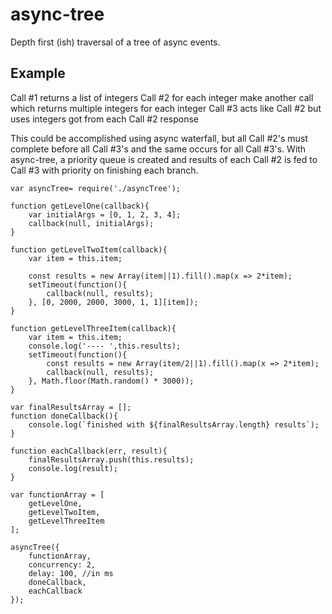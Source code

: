 # async-tree
Depth first (ish) traversal of a tree of async events.

## Example
Call #1 returns a list of integers
Call #2 for each integer make another call which returns multiple integers for each integer
Call #3 acts like Call #2 but uses integers got from each Call #2 response

This could be accomplished using async waterfall, but all Call #2's must complete before all Call #3's and the same occurs for all Call #3's.
With async-tree, a priority queue is created and results of each Call #2 is fed to Call #3 with priority on finishing each branch.

```
var asyncTree= require('./asyncTree');

function getLevelOne(callback){
    var initialArgs = [0, 1, 2, 3, 4];
    callback(null, initialArgs);
}

function getLevelTwoItem(callback){
    var item = this.item;

    const results = new Array(item||1).fill().map(x => 2*item);
    setTimeout(function(){
        callback(null, results);
    }, [0, 2000, 2000, 3000, 1, 1][item]);
}

function getLevelThreeItem(callback){
    var item = this.item;
    console.log('---- ',this.results);
    setTimeout(function(){
        const results = new Array(item/2||1).fill().map(x => 2*item);
        callback(null, results);
    }, Math.floor(Math.random() * 3000));
}

var finalResultsArray = [];
function doneCallback(){
    console.log(`finished with ${finalResultsArray.length} results`);
}

function eachCallback(err, result){
    finalResultsArray.push(this.results);    
    console.log(result);
}

var functionArray = [
    getLevelOne,
    getLevelTwoItem,
    getLevelThreeItem
];

asyncTree({
    functionArray,
    concurrency: 2,
    delay: 100, //in ms
    doneCallback,
    eachCallback
});

```
